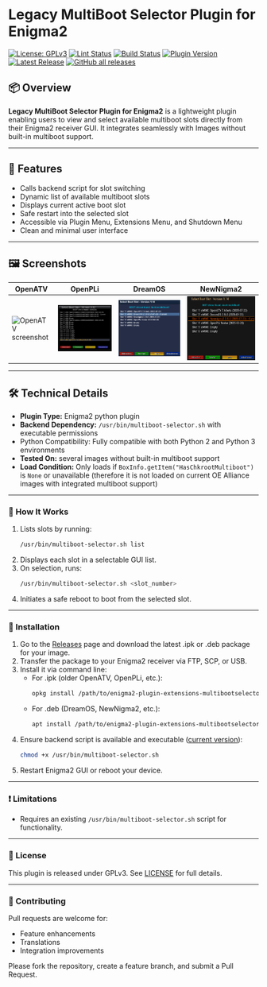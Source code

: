 # Legacy MultiBoot Selector Plugin for Enigma2

[![License: GPLv3](https://img.shields.io/badge/License-GPLv3-blue.svg)](https://www.gnu.org/licenses/gpl-3.0.html#license-text)
[![Lint Status](https://github.com/oe-alliance/MultiBootSelectorPlugin/actions/workflows/lint.yml/badge.svg)](https://github.com/oe-alliance/MultiBootSelectorPlugin/actions)
[![Build Status](https://github.com/oe-alliance/MultiBootSelectorPlugin/actions/workflows/release.yml/badge.svg)](https://github.com/oe-alliance/MultiBootSelectorPlugin/actions)
[![Plugin Version](https://img.shields.io/github/v/tag/oe-alliance/MultiBootSelectorPlugin?label=Latest%20Version&color=darkviolet)](https://github.com/oe-alliance/MultiBootSelectorPlugin/tags)
[![Latest Release](https://img.shields.io/github/release-date/oe-alliance/MultiBootSelectorPlugin?label=From&color=darkviolet)](https://github.com/oe-alliance/MultiBootSelectorPlugin/releases/latest)
[![GitHub all releases](https://img.shields.io/github/downloads/oe-alliance/MultiBootSelectorPlugin/total.svg?label=Downloads&color=darkgrey)](https://github.com/oe-alliance/MultiBootSelectorPlugin/releases)

## 📦 Overview

**Legacy MultiBoot Selector Plugin for Enigma2** is a lightweight plugin enabling users to view and select available multiboot slots directly from their Enigma2 receiver GUI. It integrates seamlessly with Images without built-in multiboot support.

---

## 🚀 Features

- Calls backend script for slot switching
- Dynamic list of available multiboot slots
- Displays current active boot slot
- Safe restart into the selected slot
- Accessible via Plugin Menu, Extensions Menu, and Shutdown Menu
- Clean and minimal user interface

---

## 🖼️ Screenshots

| OpenATV | OpenPLi | DreamOS | NewNigma2 |
|---------|---------|---------|-----------|
| ![OpenATV screenshot](screenshots/openatv.png) | ![OpenPLi screenshot](screenshots/openpli.png) | ![DreamOS screenshot](screenshots/dreamos.png) | ![NewNigma2 screenshot](screenshots/newnigma2.png) |

---

## 🛠️ Technical Details

- **Plugin Type:** Enigma2 python plugin
- **Backend Dependency:** `/usr/bin/multiboot-selector.sh` with executable permissions
- Python Compatibility: Fully compatible with both Python 2 and Python 3 environments
- **Tested On:** several images without built-in multiboot support
- **Load Condition:** Only loads if `BoxInfo.getItem("HasChkrootMultiboot")` is `None` or unavailable (therefore it is not loaded on current OE Alliance images with integrated multiboot support)

---

### 🔧 How It Works

1. Lists slots by running:
   ```bash
   /usr/bin/multiboot-selector.sh list
2. Displays each slot in a selectable GUI list.
3. On selection, runs:
   ```bash
   /usr/bin/multiboot-selector.sh <slot_number>
4. Initiates a safe reboot to boot from the selected slot.

---

### 📂 Installation

1. Go to the [Releases](https://github.com/oe-alliance/MultiBootSelectorPlugin/releases) page and download the latest .ipk or .deb package for your image.
2. Transfer the package to your Enigma2 receiver via FTP, SCP, or USB.
3. Install it via command line:
   - For .ipk (older OpenATV, OpenPLi, etc.):
      ```bash
      opkg install /path/to/enigma2-plugin-extensions-multibootselector_*-r0_all.ipk

   - For .deb (DreamOS, NewNigma2, etc.):
      ```bash
      apt install /path/to/enigma2-plugin-extensions-multibootselector_*-r0_all.deb
4. Ensure backend script is available and executable ([current version](https://raw.githubusercontent.com/oe-alliance/oe-alliance-core/refs/heads/5.6-beta/meta-oe/recipes-kernel/chkroot/multiboot-selector/multiboot-selector.sh)):
   ```bash
   chmod +x /usr/bin/multiboot-selector.sh
5. Restart Enigma2 GUI or reboot your device.

---

### ❗ Limitations

- Requires an existing `/usr/bin/multiboot-selector.sh` script for functionality.

---

### 📜 License
This plugin is released under GPLv3. See [LICENSE](https://www.gnu.org/licenses/gpl-3.0.html#license-text) for full details.

---

### 🤝 Contributing
Pull requests are welcome for:
- Feature enhancements
- Translations
- Integration improvements

Please fork the repository, create a feature branch, and submit a Pull Request.
